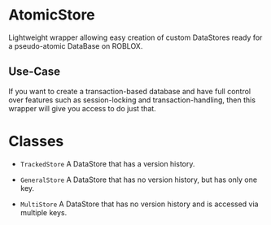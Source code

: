 # AtomicStore
Lightweight wrapper allowing easy creation of custom DataStores ready for a pseudo-atomic DataBase on ROBLOX.

## Use-Case
If you want to create a transaction-based database and have full control over features such as session-locking and transaction-handling, then this wrapper will give you access to do just that.

# Classes

- `TrackedStore` A DataStore that has a version history.

- `GeneralStore` A DataStore that has no version history, but has only one key.

- `MultiStore` A DataStore that has no version history and is accessed via multiple keys.
